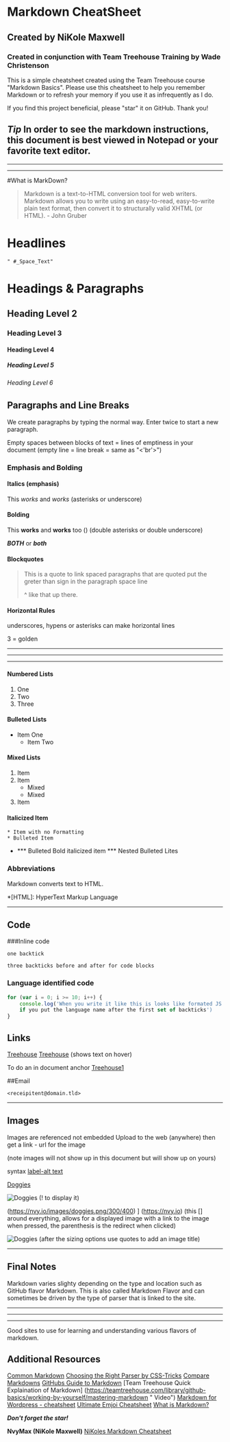 # Markdown CheatSheet
## Created by NiKole Maxwell
### Created in conjunction with Team Treehouse Training by Wade Christenson

This is a simple cheatsheet created using the Team Treehouse course "Markdown Basics". Please use this cheatsheet to help you remember Markdown or to refresh your memory if you use it as infrequently as I do. 

If you find this project beneficial, please "star" it on GitHub. Thank you!

***Tip***  In order to see the markdown instructions, this document is best viewed in Notepad or your favorite text editor. 
---
---
---

#What is MarkDown?
> Markdown is a text-to-HTML conversion tool for web writers. Markdown allows you to write using an easy-to-read, easy-to-write plain text format, then convert it to structurally valid XHTML (or HTML).  - John Gruber

# Headlines 
    " #_Space_Text"

# Headings & Paragraphs

## Heading Level 2

### Heading Level 3

#### Heading Level 4

##### Heading Level 5

###### Heading Level 6

## Paragraphs and Line Breaks

We create paragraphs by typing the normal way. Enter twice to start a new paragraph.

Empty spaces between blocks of text = lines of emptiness in your document (empty line = line break = same as "<'br'>")

### Emphasis and Bolding

#### Italics (emphasis)
This *works* and _works_ (asterisks or underscore)

#### Bolding

This **works** and __works__ too () (double asterisks or double underscore)

***BOTH*** or ___both___


#### Blockquotes

>This is a quote
> to link spaced paragraphs that are quoted put the greter than sign in the paragraph space line
>
> ^ like that up there.

#### Horizontal Rules

underscores, hypens or asterisks can make horizontal lines

3 = golden

___
---
***

#### Numbered Lists

1. One
2. Two
3. Three

  #### Bulleted Lists

  * Item One
    * Item Two

#### Mixed Lists
1. Item
2. Item
   * Mixed
   * Mixed  
3. Item


#### Italicized Item
    * Item with no Formatting
    * Bulleted Item

* *** Bulleted Bold italicized item ***
Nested Bulleted Lites 

### Abbreviations

Markdown converts text to HTML.

*[HTML]: HyperText Markup Language

---

## Code

###Inline code

`one backtick`

```
three backticks before and after for code blocks
```
### Language identified code
```Javascript
for (var i = 0; i >= 10; i++) {
    console.log('When you write it like this is looks like formated JS
    if you put the language name after the first set of backticks')
}

```

## Links

[Treehouse](https://teamtreehouse.com )
[Treehouse](https://teamtreehouse.com "Link to Treehouse") (shows text on hover)

To do an in document anchor
[Treehouse](https://teamtreehouse.com )[1]

[1]: https://teamtreehouse.com "Reference Link to Treehouse"


##Email

```
<receipitent@domain.tld>

```
---

## Images
Images are referenced not embedded
Upload to the web (anywhere) then get a link - url for the image

 (note images will not show up in this document but will show up on yours)

syntax  [label-alt text](url)

[Doggies](https://nvy.io/images/doggies.png/300/400)


![Doggies](https://nvy.io/images/doggies.png/300/400) (! to display it)


(https://nvy.io/images/doggies.png/300/400)
] (https://nvy.io) (this [] around everything, allows for a displayed image with a link to the image when pressed, the parenthesis is the redirect when clicked)

![Doggies](https://nvy.io/images/doggies.png/300/400 "This is a title for an image") (after the sizing options use quotes to add an image title)

---
## Final Notes
Markdown varies slighty depending on the type and location such as GitHub flavor Markdown.  This is also called Markdown Flavor and can sometimes be driven by the type of parser that is linked to the site.

---
---
---


Good sites to use for learning and understanding various flavors of markdown.

## Additional Resources
[Common Markdown](http://commonmark.org/)
[Choosing the Right Parser by CSS-Tricks](https://css-tricks.com/choosing-right-markdown-parser/)
[Compare Markdowns](https://johnmacfarlane.net/babelmark2/)
[GitHubs Guide to Markdown](https://guides.github.com/features/mastering-markdown/)
[Team Treehouse Quick Explaination of Markdown] (https://teamtreehouse.com/library/github-basics/working-by-yourself/mastering-markdown " Video")
[Markdown for Wordpress - cheatsheet](https://en.support.wordpress.com/markdown-quick-reference/)
[Ultimate Emjoi Cheatsheet](https://www.webpagefx.com/tools/emoji-cheat-sheet/)
[What is Markdown?](http://kirkstrobeck.github.io/whatismarkdown.com/ "Markdown is super serious business" )

***Don't forget the star!***

**NvyMax (NiKole Maxwell)**
[NiKoles Markdown Cheatsheet](https://github.com/NvyMax/markdown_cheatsheet)